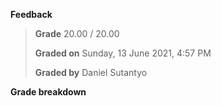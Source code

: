 **Feedback**

>**Grade** 20.00 / 20.00
>
>**Graded on** Sunday, 13 June 2021, 4:57 PM 
>
>**Graded by** Daniel Sutantyo

**Grade breakdown**
